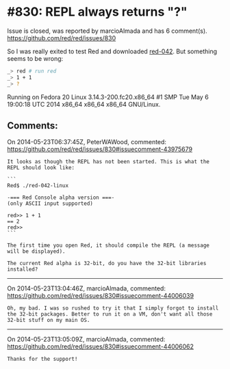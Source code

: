 
#830: REPL always returns "?"
================================================================================
Issue is closed, was reported by marcioAlmada and has 6 comment(s).
<https://github.com/red/red/issues/830>

So I was really exited to test Red and downloaded [red-042](http://static.red-lang.org/dl/linux/red-042). But something seems to be wrong:

``` bash
_> red # run red
_> 1 + 1
_> ?
```

Running on Fedora 20 Linux 3.14.3-200.fc20.x86_64 #1 SMP Tue May 6 19:00:18 UTC 2014 x86_64 x86_64 x86_64 GNU/Linux.



Comments:
--------------------------------------------------------------------------------

On 2014-05-23T06:37:45Z, PeterWAWood, commented:
<https://github.com/red/red/issues/830#issuecomment-43975679>

    It looks as though the REPL has not been started. This is what the REPL should look like:
    
    ```
    Red$ ./red-042-linux
    
    -=== Red Console alpha version ===-
    (only ASCII input supported)
    
    red>> 1 + 1
    == 2
    red>> 
    ```
    
    The first time you open Red, it should compile the REPL (a message will be displayed).
    
    The current Red alpha is 32-bit, do you have the 32-bit libraries installed?

--------------------------------------------------------------------------------

On 2014-05-23T13:04:46Z, marcioAlmada, commented:
<https://github.com/red/red/issues/830#issuecomment-44006039>

    Oh, my bad. I was so rushed to try it that I simply forgot to install the 32-bit packages. Better to run it on a VM, don't want all those 32-bit stuff on my main OS.

--------------------------------------------------------------------------------

On 2014-05-23T13:05:09Z, marcioAlmada, commented:
<https://github.com/red/red/issues/830#issuecomment-44006062>

    Thanks for the support!


